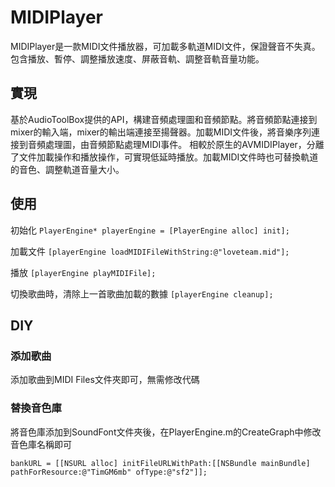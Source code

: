 #  MIDIPlayer
MIDIPlayer是一款MIDI文件播放器，可加載多軌道MIDI文件，保證聲音不失真。
包含播放、暫停、調整播放速度、屏蔽音軌、調整音軌音量功能。
    

## 實現
基於AudioToolBox提供的API，構建音頻處理圖和音頻節點。將音頻節點連接到mixer的輸入端，mixer的輸出端連接至揚聲器。加載MIDI文件後，將音樂序列連接到音頻處理圖，由音頻節點處理MIDI事件。  相較於原生的AVMIDIPlayer，分離了文件加載操作和播放操作，可實現低延時播放。加載MIDI文件時也可替換軌道的音色、調整軌道音量大小。

## 使用
初始化
`PlayerEngine* playerEngine = [PlayerEngine alloc] init];`

加載文件
`[playerEngine loadMIDIFileWithString:@"loveteam.mid"];`

播放
`[playerEngine playMIDIFile];`

切換歌曲時，清除上一首歌曲加載的數據
`[playerEngine cleanup];`

## DIY
### 添加歌曲
添加歌曲到MIDI Files文件夾即可，無需修改代碼

### 替換音色庫
將音色庫添加到SoundFont文件夾後，在PlayerEngine.m的CreateGraph中修改音色庫名稱即可
```
bankURL = [[NSURL alloc] initFileURLWithPath:[[NSBundle mainBundle]
pathForResource:@"TimGM6mb" ofType:@"sf2"]];

```



    



